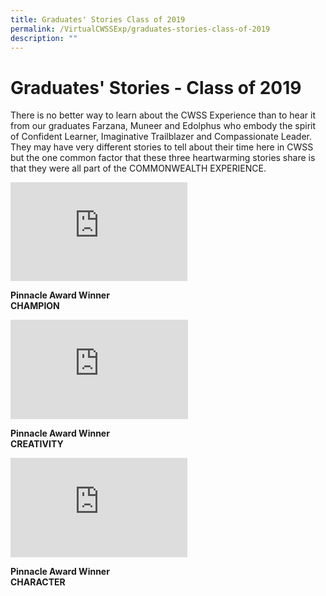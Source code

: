 ```yaml
---
title: Graduates' Stories Class of 2019
permalink: /VirtualCWSSExp/graduates-stories-class-of-2019
description: ""
---
```

Graduates' Stories - Class of 2019
==================================



There is no better way to learn about the CWSS Experience than to hear it from our graduates Farzana, Muneer and Edolphus who embody the spirit of Confident Learner, Imaginative Trailblazer and Compassionate Leader. They may have very different stories to tell about their time here in CWSS but the one common factor that these three heartwarming stories share is that they were all part of the COMMONWEALTH EXPERIENCE.

<iframe width="283" height="158" src="https://www.youtube.com/embed/b_GOdiV542o" title="CWSS 2020 Champion Award Recipient - Farzana" frameborder="0" allow="accelerometer; autoplay; clipboard-write; encrypted-media; gyroscope; picture-in-picture" allowfullscreen></iframe>


**Pinnacle Award Winner  
CHAMPION**


<iframe width="284" height="159" src="https://www.youtube.com/embed/nFtfGWcHYrA" title="CWSS 2020 Creativity Award Recipient - Edolphus" frameborder="0" allow="accelerometer; autoplay; clipboard-write; encrypted-media; gyroscope; picture-in-picture" allowfullscreen></iframe>

**Pinnacle Award Winner  
CREATIVITY**


<iframe width="283" height="159" src="https://www.youtube.com/embed/nZ1XfoF1qYM" title="CWSS 2020 Character Award Recipient - Muneer" frameborder="0" allow="accelerometer; autoplay; clipboard-write; encrypted-media; gyroscope; picture-in-picture" allowfullscreen></iframe>

**Pinnacle Award Winner  
CHARACTER**